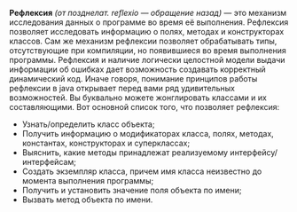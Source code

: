 **Рефлексия** _(от позднелат. reflexio — обращение назад)_ — это механизм исследования данных о программе во время её выполнения. Рефлексия позволяет исследовать информацию о полях, методах и конструкторах классов. Сам же механизм рефлексии позволяет обрабатывать типы, отсутствующие при компиляции, но появившиеся во время выполнения программы. Рефлексия и наличие логически целостной модели выдачи информации об ошибках дает возможность создавать корректный динамический код. Иначе говоря, понимание принципов работы рефлексии в java открывает перед вами ряд удивительных возможностей. Вы буквально можете жонглировать классами и их составляющими.
Вот основной список того, что позволяет рефлексия:

- Узнать/определить класс объекта;
- Получить информацию о модификаторах класса, полях, методах, константах, конструкторах и суперклассах;
- Выяснить, какие методы принадлежат реализуемому интерфейсу/интерфейсам;
- Создать экземпляр класса, причем имя класса неизвестно до момента выполнения программы;
- Получить и установить значение поля объекта по имени;
- Вызвать метод объекта по имени.
